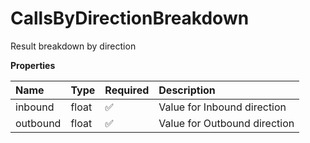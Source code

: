 # CallsByDirectionBreakdown

Result breakdown by direction

**Properties**

| Name     | Type  | Required | Description                  |
| :------- | :---- | :------- | :--------------------------- |
| inbound  | float | ✅       | Value for Inbound direction  |
| outbound | float | ✅       | Value for Outbound direction |

<!-- This file was generated by liblab | https://liblab.com/ -->
